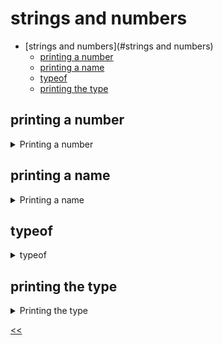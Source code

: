 # strings and numbers

- [strings and numbers](#strings and numbers)
  - [printing a number](#printing-a-number)
  - [printing a name](#printing-a-name)
  - [typeof](#typeof)
  - [printing the type](#printing-the-type)

## printing a number 
<details>
<summary>Printing a number</summary>

### description
Print the number corresponding to your age in the console.

### solution
[print-number.js](./print-number.js)

</details>

## printing a name
<details>
<summary>Printing a name</summary>

### description
Create a variable `name` with your name and log it to the console. The name should start with a capital Latin letter.

### solution
[print-name.js](./print-name.js)

</details>

## typeof
<details>
<summary>typeof</summary>

### description
Using the `typeof` operator, output the data type of the object `555` to the console.

### solution
[type-of.js](./type-of.js)

</details>

## printing the type
<details>
<summary>Printing the type</summary>

### description
Write a code that prints the type of these three objects to the console:
```
"an apple"
631
9.3
```

Make sure you print the type, not the actual object.

### solution
[print-type.js](./print-type.js)

</details>

[<<](../../../README.md)
